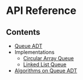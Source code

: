 # API Reference

## Contents

- [Queue ADT]()
- Implementations
  - [Circular Array Queue]()
  - [Linked List Queue]()
- [Algorithms on Queue ADT]()
